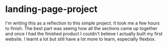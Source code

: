 # landing-page-project

I'm writing this as a reflection to this simple project. It took me a few hours to finish. The best part was seeing how all the sections came up together and once I had the finished product I couldn't believe I actually built my first website. I learnt a lot but still have a lot more to learn, especially flexbox.